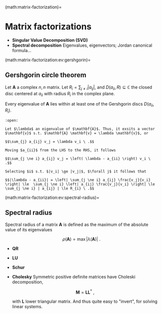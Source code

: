 (math:matrix-factorization)=
# Matrix factorizations

- **Singular Value Decomposition (SVD)**
- **Spectral decomposition** Eigenvalues, eigenvectors; Jordan canonical formula...

(math:matrix-factorization:ev:gershgorin)=
## Gershgorin circle theorem

Let $\mathbf{A}$ a complex $n,n$ matrix. Let $R_i = \sum_{j \ne i} |a_{ij}|$, and $D(a_{ii}, R) \subseteq \mathbb{C}$ the closed disc centered at $a_{ii}$ with radius $R_i$ in the complex plane.

Every eigenvalue of $\mathbf{A}$ lies within at least one of the Gershgorin discs $D(a_{ii}, R_i)$.

```{dropdown} Proof
:open:

Let $\lambda$ an eigenvalue of $\mathbf{A}$. Thus, it exsits a vector $\mathbf{v}$ s.t. $\mathbf{A} \mathbf{v} = \lambda \mathbf{v}$, or

$$\sum_{j} a_{ij} v_j = \lambda v_i \ .$$

Moving $a_{ii}$ from the LHS to the RHS, it follows

$$\sum_{j \ne i} a_{ij} v_j = \left( \lambda - a_{ii} \right) v_i \ .$$

Selecting $i$ s.t. $|v_i| \ge |v_j|$, $\forall j$ it follows that

$$|\lambda - a_{ii}| = \left| \sum_{j \ne i} a_{ij} \frac{v_j}{v_i} \right| \le  \sum_{j \ne i} \left| a_{ij} \frac{v_j}{v_i} \right| \le \sum_{j \ne i} | a_{ij} | \le R_{i} \ .$$

```

(math:matrix-factorization:ev:spectral-radius)=
## Spectral radius

Spectral radius of a matrix $\mathbf{A}$ is defined as the maximum of the absolute value of its eigenvalues

$$\rho(\mathbf{A}) = \max |\lambda(\mathbf{A})| \ .$$



- **QR**
- **LU**
- **Schur**
- **Cholesky** Symmetric positive definite matrices have Choleski decomposition,

   $$\mathbf{M} = \mathbf{L} \mathbf{L}^* \ ,$$

   with $\mathbf{L}$ lower triangular matrix. And thus quite easy to "invert", for solving linear systems.
